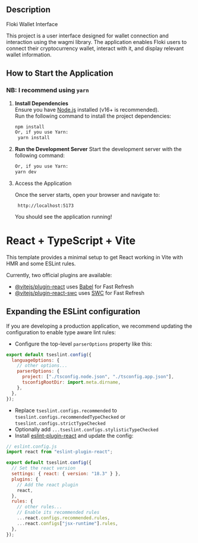 ## Description

Floki Wallet Interface

This project is a user interface designed for wallet connection and interaction using the wagmi library. The application enables Floki users to connect their cryptocurrency wallet, interact with it, and display relevant wallet information.

## How to Start the Application

### NB: I recommend using `yarn`

1. **Install Dependencies**  
   Ensure you have [Node.js](https://nodejs.org/) installed (v16+ is recommended).  
   Run the following command to install the project dependencies:

   ```bash
   npm install
   Or, if you use Yarn:
    yarn install
   ```

2. **Run the Development Server**
   Start the development server with the following command:

   ```bash
   Or, if you use Yarn:
   yarn dev
   ```

3. Access the Application

   Once the server starts, open your browser and navigate to:

   ```arduino
    http://localhost:5173
   ```

   You should see the application running!

# React + TypeScript + Vite

This template provides a minimal setup to get React working in Vite with HMR and some ESLint rules.

Currently, two official plugins are available:

- [@vitejs/plugin-react](https://github.com/vitejs/vite-plugin-react/blob/main/packages/plugin-react/README.md) uses [Babel](https://babeljs.io/) for Fast Refresh
- [@vitejs/plugin-react-swc](https://github.com/vitejs/vite-plugin-react-swc) uses [SWC](https://swc.rs/) for Fast Refresh

## Expanding the ESLint configuration

If you are developing a production application, we recommend updating the configuration to enable type aware lint rules:

- Configure the top-level `parserOptions` property like this:

```js
export default tseslint.config({
  languageOptions: {
    // other options...
    parserOptions: {
      project: ["./tsconfig.node.json", "./tsconfig.app.json"],
      tsconfigRootDir: import.meta.dirname,
    },
  },
});
```

- Replace `tseslint.configs.recommended` to `tseslint.configs.recommendedTypeChecked` or `tseslint.configs.strictTypeChecked`
- Optionally add `...tseslint.configs.stylisticTypeChecked`
- Install [eslint-plugin-react](https://github.com/jsx-eslint/eslint-plugin-react) and update the config:

```js
// eslint.config.js
import react from "eslint-plugin-react";

export default tseslint.config({
  // Set the react version
  settings: { react: { version: "18.3" } },
  plugins: {
    // Add the react plugin
    react,
  },
  rules: {
    // other rules...
    // Enable its recommended rules
    ...react.configs.recommended.rules,
    ...react.configs["jsx-runtime"].rules,
  },
});
```

